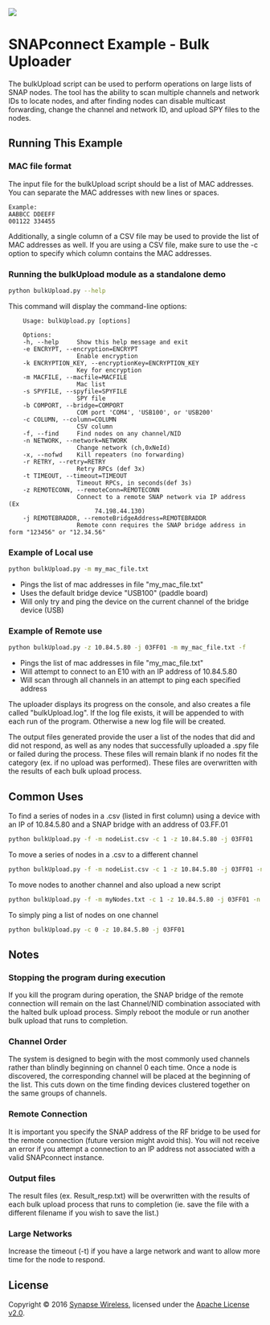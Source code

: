 [![](https://cloud.githubusercontent.com/assets/1317406/12406044/32cd9916-be0f-11e5-9b18-1547f284f878.png)](http://www.synapse-wireless.com/)

# SNAPconnect Example - Bulk Uploader

The bulkUpload script can be used to perform operations on large lists 
of SNAP nodes.  The tool has the ability to scan multiple channels and 
network IDs to locate nodes, and after finding nodes can disable
multicast forwarding, change the channel and network ID, and upload SPY 
files to the nodes.

## Running This Example

### MAC file format

The input file for the bulkUpload script should be a list of MAC addresses.
You can separate the MAC addresses with new lines or spaces.

```
Example:
AABBCC DDEEFF
001122 334455
```

Additionally, a single column of a CSV file may be used to provide the 
list of MAC addresses as well.  If you are using a CSV file, make sure 
to use the -c option to specify which column contains the MAC addresses.

### Running the bulkUpload module as a standalone demo

```bash
python bulkUpload.py --help
```

This command will display the command-line options:

```
    Usage: bulkUpload.py [options]

    Options:
    -h, --help     Show this help message and exit
    -e ENCRYPT, --encryption=ENCRYPT
        	       Enable encryption
    -k ENCRYPTION_KEY, --encryptionKey=ENCRYPTION_KEY
                   Key for encryption
    -m MACFILE, --macfile=MACFILE
                   Mac list
    -s SPYFILE, --spyfile=SPYFILE
                   SPY file
    -b COMPORT, --bridge=COMPORT
                   COM port 'COM4', 'USB100', or 'USB200'
    -c COLUMN, --column=COLUMN
                   CSV column
    -f, --find     Find nodes on any channel/NID
    -n NETWORK, --network=NETWORK
                   Change network (ch,0xNeId)
    -x, --nofwd    Kill repeaters (no forwarding)
    -r RETRY, --retry=RETRY
                   Retry RPCs (def 3x)
    -t TIMEOUT, --timeout=TIMEOUT
                   Timeout RPCs, in seconds(def 3s)
    -z REMOTECONN, --remoteConn=REMOTECONN
                   Connect to a remote SNAP network via IP address  (Ex
                        74.198.44.130)
    -j REMOTEBRADDR, --remoteBridgeAddress=REMOTEBRADDR
                   Remote conn requires the SNAP bridge address in form "123456" or "12.34.56"
```

### Example of Local use

```bash
python bulkUpload.py -m my_mac_file.txt
```

- Pings the list of mac addresses in file "my_mac_file.txt"
- Uses the default bridge device "USB100"  (paddle board)
- Will only try and ping the device on the current channel of the bridge device (USB)

### Example of Remote use

```bash
python bulkUpload.py -z 10.84.5.80 -j 03FF01 -m my_mac_file.txt -f
```

- Pings the list of mac addresses in file "my_mac_file.txt"
- Will attempt to connect to an E10 with an IP address of 10.84.5.80
- Will scan through all channels in an attempt to ping each specified address

The uploader displays its progress on the console, and also creates a file
called "bulkUpload.log".  If the log file exists, it will be appended to with
each run of the program. Otherwise a new log file will be created.

The output files generated provide the user a list of the nodes that did
and did not respond, as well as any nodes that successfully uploaded
a .spy file or failed during the process. These files will remain blank 
if no nodes fit the category (ex. if no upload was performed). These files 
are overwritten with the results of each bulk upload process.

## Common Uses

To find a series of nodes in a .csv (listed in first column) using a 
device with an IP of 10.84.5.80 and a SNAP bridge with an address of 03.FF.01

```bash
python bulkUpload.py -f -m nodeList.csv -c 1 -z 10.84.5.80 -j 03FF01
```

To move a series of nodes in a .csv to a different channel

```bash
python bulkUpload.py -f -m nodeList.csv -c 1 -z 10.84.5.80 -j 03FF01 -n 3,0xbeef
```

To move nodes to another channel and also upload a new script

```bash
python bulkUpload.py -f -m myNodes.txt -c 1 -z 10.84.5.80 -j 03FF01 -n 3,0xbeef -s myScript.spy
```

To simply ping a list of nodes on one channel

```bash
python bulkUpload.py -c 0 -z 10.84.5.80 -j 03FF01
```

## Notes

### Stopping the program during execution

If you kill the program during operation, the SNAP bridge of the remote
connection will remain on the last Channel/NID combination associated 
with the halted bulk upload process. Simply reboot the module or run
another bulk upload that runs to completion.

### Channel Order

The system is designed to begin with the most commonly used channels 
rather than blindly beginning on channel 0 each time. Once a node is 
discovered, the corresponding channel will be placed at the beginning of 
the list. This cuts down on the time finding devices clustered
together on the same groups of channels.

### Remote Connection

It is important you specify the SNAP address of the RF bridge to be used
for the remote connection (future version might avoid this). You will 
not receive an error if you attempt a connection to an IP address not 
associated with a valid SNAPconnect instance.

### Output files

The result files (ex. Result_resp.txt) will be overwritten with the 
results of each bulk upload process that runs to completion (ie. save the
file with a different filename if you wish to save the list.)

### Large Networks

Increase the timeout (-t) if you have a large network and want to allow
more time for the node to respond.

## License

Copyright © 2016 [Synapse Wireless](http://www.synapse-wireless.com/), licensed under the [Apache License v2.0](LICENSE.md).

<!-- meta-tags: vvv-snapconnect, vvv-python, vvv-example -->
